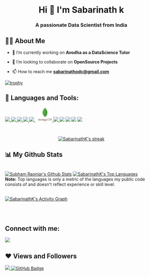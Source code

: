 

<h1 align="center">Hi 👋 I'm Sabarinath k</h1>
<h3 align="center">A passionate Data Scientist from India</h3>


## 🙋‍♂️ About Me

- 🔭 I’m currently working on **Avodha as a DataScience Tutor**


- 👯 I’m looking to collaborate on **OpenSource Projects**

- 📫 How to reach me **sabarinathodc@gmail.com**

[![trophy](https://github-profile-trophy.vercel.app/?username=SabarinathK)](https://github.com/ryo-ma/github-profile-trophy)

## 🚀 Languages and Tools:

<p align="left"> 
    <a href="https://www.w3.org/html/" target="_blank"> <img src="https://img.icons8.com/color/48/000000/html-5.png"/> </a> 
    <a href="https://www.w3schools.com/css/" target="_blank"> <img src="https://img.icons8.com/color/48/000000/css3.png"/> </a> 
    <a href="https://getbootstrap.com" target="_blank"> <img src="https://img.icons8.com/color/48/000000/bootstrap.png"/> </a> 
    <a href="https://www.python.org" target="_blank"> <img src="https://img.icons8.com/color/48/000000/python.png"/> </a> 
    <a style="padding-right:8px;" href="https://www.mysql.com/" target="_blank"> <img src="https://img.icons8.com/fluent/50/000000/mysql-logo.png"/> </a>
    <a href="https://www.mongodb.com/" target="_blank"> <img src="https://raw.githubusercontent.com/devicons/devicon/master/icons/mongodb/mongodb-original-wordmark.svg" alt="mongodb" width="48" height="48"/> </a>  
    <a href="https://git-scm.com/" target="_blank"> <img src="https://img.icons8.com/color/48/000000/git.png"/> </a>
    <img src="https://img.icons8.com/color/48/undefined/amazon-web-services.png"/>
    <img src="https://img.icons8.com/color/48/undefined/heroku.png"/>
    <img src="https://img.icons8.com/nolan/64/flask.png"/>
    <img src="https://img.icons8.com/color/48/undefined/django.png"/>
</p>

<!-- [![React Badge](https://img.shields.io/badge/-React-61DBFB?style=for-the-badge&labelColor=black&logo=react&logoColor=61DBFB)](#)  [![Javascript Badge](https://img.shields.io/badge/-Javascript-F0DB4F?style=for-the-badge&labelColor=black&logo=javascript&logoColor=F0DB4F)](#) [![Typescript Badge](https://img.shields.io/badge/-Typescript-007acc?style=for-the-badge&labelColor=black&logo=typescript&logoColor=007acc)](#) [![Nodejs Badge](https://img.shields.io/badge/-Nodejs-3C873A?style=for-the-badge&labelColor=black&logo=node.js&logoColor=3C873A)](#) [![GraphQL Badge](https://img.shields.io/badge/-GraphQl-e535ab?style=for-the-badge&labelColor=black&logo=node.js&logoColor=e535ab)](#) -->
<br/>

<p align="center">
    <a href="https://github.com/SabarinathK/github-readme-streak-stats">
        <img title="🔥 Get streak stats for your profile at git.io/streak-stats" alt="SabarinathK's streak" src="https://github-readme-streak-stats.herokuapp.com/?user=SabarinathK&theme=black-ice&hide_border=true&stroke=0000&background=060A0CD0"/>
    </a>
</p>

## 📊 My Github Stats

  <br/>
    <a href="https://github.com/SabarinathK/github-readme-stats"><img alt="Subham Raoniar's Github Stats" src="https://github-readme-stats.vercel.app/api?username=SabarinathK&show_icons=true&count_private=true&theme=react&hide_border=true&bg_color=0D1117" /></a>
  <a href="https://github.com/khar-on/github-readme-stats"><img alt="SabarinathK's Top Languages" src="https://github-readme-stats.vercel.app/api/top-langs/?username=SabarinathK&langs_count=8&count_private=true&layout=compact&theme=react&hide_border=true&bg_color=0D1117" /></a>
  <br/>
  <b>Note:</b> Top languages is only a metric of the languages my public code consists of and doesn't reflect experience or skill level.


<br/>
<br/>

<a href="https://github.com/SabarinathK/github-readme-activity-graph"><img alt="SabarinathK's Activity Graph" src="https://activity-graph.herokuapp.com/graph?username=SabarinathK&bg_color=0D1117&color=5BCDEC&line=5BCDEC&point=FFFFFF&hide_border=true" /></a>

<br/>
<br/>

## Connect with me:
<p align="left">

<a href = "https://www.linkedin.com/in/sabarinath-k-bio/"><img src="https://img.icons8.com/fluent/48/000000/linkedin.png"/></a>
</p>

## ❤ Views and Followers
<a href="https://github.com/Meghna-DAS/github-profile-views-counter">
    <img src="https://komarev.com/ghpvc/?username=SabarinathK">
</a>
<a href="https://github.com/SabarinathK?tab=followers"><img src="https://img.shields.io/github/followers/SabarinathK?label=Followers&style=social" alt="GitHub Badge"></a>
